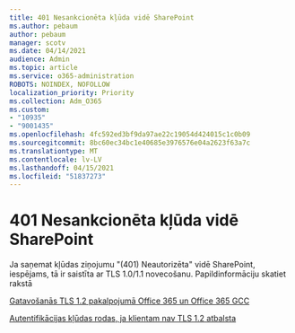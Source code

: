```yaml
---
title: 401 Nesankcionēta kļūda vidē SharePoint
ms.author: pebaum
author: pebaum
manager: scotv
ms.date: 04/14/2021
audience: Admin
ms.topic: article
ms.service: o365-administration
ROBOTS: NOINDEX, NOFOLLOW
localization_priority: Priority
ms.collection: Adm_O365
ms.custom:
- "10935"
- "9001435"
ms.openlocfilehash: 4fc592ed3bf9da97ae22c19054d424015c1c0b09
ms.sourcegitcommit: 8bc60ec34bc1e40685e3976576e04a2623f63a7c
ms.translationtype: MT
ms.contentlocale: lv-LV
ms.lasthandoff: 04/15/2021
ms.locfileid: "51837273"
---
```

# <a name="401-unauthorized-error-in-sharepoint"></a>401 Nesankcionēta kļūda vidē SharePoint

Ja saņemat kļūdas ziņojumu "(401) Neautorizēta" vidē SharePoint, iespējams, tā ir saistīta ar TLS 1.0/1.1 novecošanu.  Papildinformāciju skatiet rakstā 

[Gatavošanās TLS 1.2 pakalpojumā Office 365 un Office 365 GCC](https://docs.microsoft.com/microsoft-365/compliance/prepare-tls-1.2-in-office-365)

[Autentifikācijas kļūdas rodas, ja klientam nav TLS 1.2 atbalsta](https://review.docs.microsoft.com/sharepoint/troubleshoot/administration/authentication-errors-tls12-support)